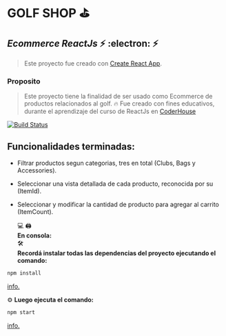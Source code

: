 # GOLF SHOP  :golf:

## _Ecommerce ReactJs_   :zap:   :electron:    :zap:

> Este proyecto fue creado con [Create React App](https://github.com/facebook/create-react-app).

### Proposito
 > Este proyecto tiene la finalidad de ser usado como Ecommerce de productos relacionados al golf. 	:fire:
 > Fue creado con fines educativos, durante el aprendizaje del curso de ReactJs en [CoderHouse](https://www.coderhouse.com/)
 



[![Build Status](https://travis-ci.org/joemccann/dillinger.svg?branch=master)](https://)
##  Funcionalidades terminadas:

- Filtrar productos segun categorias, tres en total (Clubs, Bags y Accessories). 	

- Seleccionar una vista detallada de cada producto, reconocida por su (ItemId). 	

- Seleccionar y modificar la cantidad de producto para agregar al carrito (ItemCount). 

	:computer: 	:printer:  
**En consola:**  
:hammer_and_wrench:   
**Recordá instalar todas las dependencias del proyecto ejecutando el comando:** 

```sh
npm install
```
  [info.](https://docs.npmjs.com/cli/v7/commands/npm-install)

:gear:
**Luego ejecuta el comando:**
```sh
npm start 
```
[info.](https://docs.npmjs.com/cli/v7/commands/npm-start)


